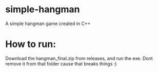 # simple-hangman
 A simple hangman game created in C++


# How to run:
 Download the hangman_final.zip from releases, and run the exe. Dont remove it from that folder cause that breaks things :)
